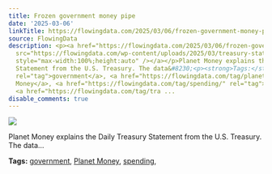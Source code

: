 ```yaml
---
title: Frozen government money pipe
date: '2025-03-06'
linkTitle: https://flowingdata.com/2025/03/06/frozen-government-money-pipe/
source: FlowingData
description: <p><a href="https://flowingdata.com/2025/03/06/frozen-government-money-pipe/"><img
  src="https://flowingdata.com/wp-content/uploads/2025/03/treasury-statement-750x471.png"
  style="max-width:100%;height:auto" /></a></p>Planet Money explains the Daily Treasury
  Statement from the U.S. Treasury. The data&#8230;<p><strong>Tags:</strong> <a href="https://flowingdata.com/tag/government/"
  rel="tag">government</a>, <a href="https://flowingdata.com/tag/planet-money/" rel="tag">Planet
  Money</a>, <a href="https://flowingdata.com/tag/spending/" rel="tag">spending</a>,
  <a href="https://flowingdata.com/tag/tra ...
disable_comments: true
---
```

<p><a href="https://flowingdata.com/2025/03/06/frozen-government-money-pipe/"><img src="https://flowingdata.com/wp-content/uploads/2025/03/treasury-statement-750x471.png" style="max-width:100%;height:auto" /></a></p>Planet Money explains the Daily Treasury Statement from the U.S. Treasury. The data&#8230;<p><strong>Tags:</strong> <a href="https://flowingdata.com/tag/government/" rel="tag">government</a>, <a href="https://flowingdata.com/tag/planet-money/" rel="tag">Planet Money</a>, <a href="https://flowingdata.com/tag/spending/" rel="tag">spending</a>, <a href="https://flowingdata.com/tag/tra ...